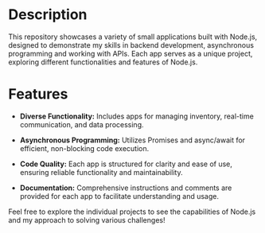 # Description

This repository showcases a variety of small applications built with Node.js, designed to demonstrate my skills in backend development, asynchronous programming and working with APIs. Each app serves as a unique project, exploring different functionalities and features of Node.js.

# Features

- **Diverse Functionality:** Includes apps for managing inventory, real-time communication, and data processing.

- **Asynchronous Programming:** Utilizes Promises and async/await for efficient, non-blocking code execution.

- **Code Quality:** Each app is structured for clarity and ease of use, ensuring reliable functionality and maintainability.

- **Documentation:** Comprehensive instructions and comments are provided for each app to facilitate understanding and usage.

Feel free to explore the individual projects to see the capabilities of Node.js and my approach to solving various challenges!